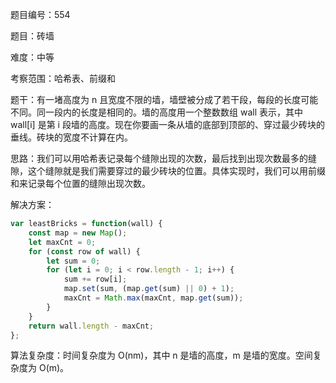 题目编号：554

题目：砖墙

难度：中等

考察范围：哈希表、前缀和

题干：有一堵高度为 n 且宽度不限的墙，墙壁被分成了若干段，每段的长度可能不同。同一段内的长度是相同的。墙的高度用一个整数数组 wall 表示，其中 wall[i] 是第 i 段墙的高度。现在你要画一条从墙的底部到顶部的、穿过最少砖块的垂线。砖块的宽度不计算在内。

思路：我们可以用哈希表记录每个缝隙出现的次数，最后找到出现次数最多的缝隙，这个缝隙就是我们需要穿过的最少砖块的位置。具体实现时，我们可以用前缀和来记录每个位置的缝隙出现次数。

解决方案：

```javascript
var leastBricks = function(wall) {
    const map = new Map();
    let maxCnt = 0;
    for (const row of wall) {
        let sum = 0;
        for (let i = 0; i < row.length - 1; i++) {
            sum += row[i];
            map.set(sum, (map.get(sum) || 0) + 1);
            maxCnt = Math.max(maxCnt, map.get(sum));
        }
    }
    return wall.length - maxCnt;
};
```

算法复杂度：时间复杂度为 O(nm)，其中 n 是墙的高度，m 是墙的宽度。空间复杂度为 O(m)。